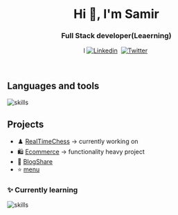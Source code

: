 <h1 align="center">Hi 👋, I'm Samir </h1>
<h3 align="center"> Full Stack developer(Leaerning) </h3>

<p align="center">l
<a href="https://www.linkedin.com/in/samir-neupane-749555237/" ><img src="https://img.shields.io/badge/-linkedin-yellowgreen?style=for-the-badge&logo=linkedin&logoColor=white" alt="Linkedin" /></a>&nbsp;
<a href="https://twitter.com/SamirNeupane932" ><img src="https://img.shields.io/badge/Twitter-1DA1F2?style=for-the-badge&logo=twitter&logoColor=white" alt="Twitter" /></a>&nbsp;
</p>
<br />

## Languages and tools
![skills](https://skillicons.dev/icons?i=ts,nextjs,docker,postgresql,prisma,express,mongodb,tailwind,appwrite,git&theme=dark)


## Projects
- ♟️   [RealTimeChess](https://chessconnect.vercel.app/) -> currently working on
- 🛍️  [Ecommerce](https://ecommerce-cli.vercel.app/) -> functionality heavy project
- 📝  [BlogShare](https://blogshare984.netlify.app/)  
- ⭐  [menu](https://samir984.github.io/menu/) 
   

### ✨ Currently learning
![skills](https://skillicons.dev/icons?i=django&theme=dark)

